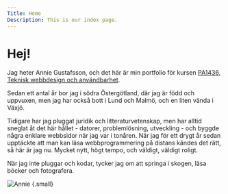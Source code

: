 ```yaml
---
Title: Home
Description: This is our index page.
---
```


Hej!
==========================

Jag heter Annie Gustafsson, och det här är min portfolio för kursen [PA1436, Teknisk webbdesign och användbarhet](https://dbwebb.se/kurser/design-v3).

Sedan ett antal år bor jag i södra Östergötland, där jag är född och uppvuxen, men jag har också bott i Lund och Malmö, och en liten vända i Växjö.

Tidigare har jag pluggat juridik och litteraturvetenskap, men har alltid sneglat åt det här hållet - datorer, problemlösning, utveckling - och byggde några enklare webbsidor när jag var i tonåren. När jag för ett drygt år sedan upptäckte att man kan läsa webbprogrammering på distans kändes det rätt, så här är jag nu. Mycket nytt, högt tempo, och väldigt, väldigt roligt.

När jag inte pluggar och kodar, tycker jag om att springa i skogen, läsa böcker och fotografera.

![Annie](image/me2_320x320.jpg) {.small}